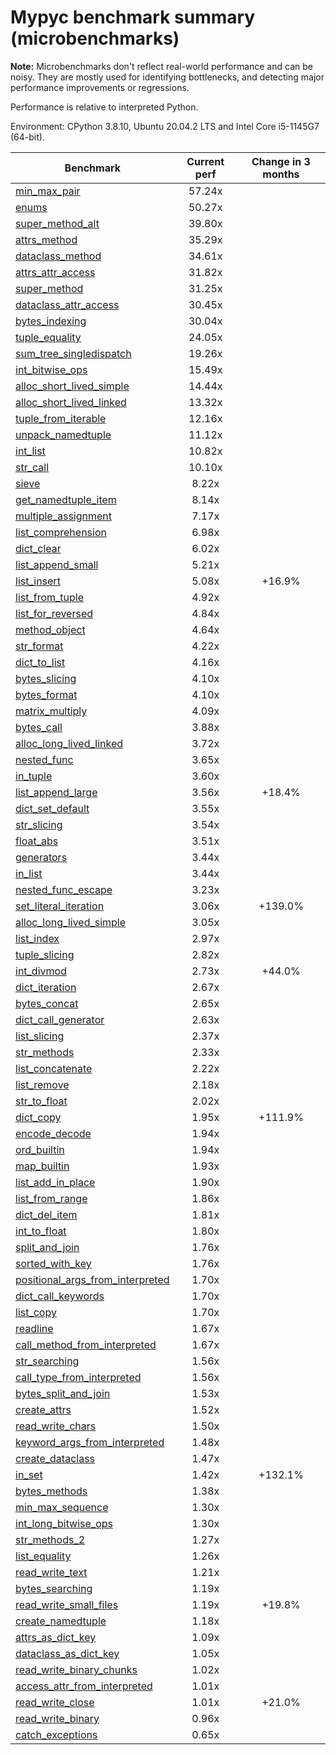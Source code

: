 # Mypyc benchmark summary (microbenchmarks)

**Note:** Microbenchmarks don't reflect real-world performance and can be noisy.
           They are mostly used for identifying bottlenecks, and detecting major performance
           improvements or regressions.

Performance is relative to interpreted Python.

Environment: CPython 3.8.10, Ubuntu 20.04.2 LTS and Intel Core i5-1145G7 (64-bit).

| Benchmark | Current perf | Change in 3 months |
| --- | :---: | :---: |
| [min_max_pair](benchmarks/min_max_pair.md) | 57.24x |  |
| [enums](benchmarks/enums.md) | 50.27x |  |
| [super_method_alt](benchmarks/super_method_alt.md) | 39.80x |  |
| [attrs_method](benchmarks/attrs_method.md) | 35.29x |  |
| [dataclass_method](benchmarks/dataclass_method.md) | 34.61x |  |
| [attrs_attr_access](benchmarks/attrs_attr_access.md) | 31.82x |  |
| [super_method](benchmarks/super_method.md) | 31.25x |  |
| [dataclass_attr_access](benchmarks/dataclass_attr_access.md) | 30.45x |  |
| [bytes_indexing](benchmarks/bytes_indexing.md) | 30.04x |  |
| [tuple_equality](benchmarks/tuple_equality.md) | 24.05x |  |
| [sum_tree_singledispatch](benchmarks/sum_tree_singledispatch.md) | 19.26x |  |
| [int_bitwise_ops](benchmarks/int_bitwise_ops.md) | 15.49x |  |
| [alloc_short_lived_simple](benchmarks/alloc_short_lived_simple.md) | 14.44x |  |
| [alloc_short_lived_linked](benchmarks/alloc_short_lived_linked.md) | 13.32x |  |
| [tuple_from_iterable](benchmarks/tuple_from_iterable.md) | 12.16x |  |
| [unpack_namedtuple](benchmarks/unpack_namedtuple.md) | 11.12x |  |
| [int_list](benchmarks/int_list.md) | 10.82x |  |
| [str_call](benchmarks/str_call.md) | 10.10x |  |
| [sieve](benchmarks/sieve.md) | 8.22x |  |
| [get_namedtuple_item](benchmarks/get_namedtuple_item.md) | 8.14x |  |
| [multiple_assignment](benchmarks/multiple_assignment.md) | 7.17x |  |
| [list_comprehension](benchmarks/list_comprehension.md) | 6.98x |  |
| [dict_clear](benchmarks/dict_clear.md) | 6.02x |  |
| [list_append_small](benchmarks/list_append_small.md) | 5.21x |  |
| [list_insert](benchmarks/list_insert.md) | 5.08x | +16.9% |
| [list_from_tuple](benchmarks/list_from_tuple.md) | 4.92x |  |
| [list_for_reversed](benchmarks/list_for_reversed.md) | 4.84x |  |
| [method_object](benchmarks/method_object.md) | 4.64x |  |
| [str_format](benchmarks/str_format.md) | 4.22x |  |
| [dict_to_list](benchmarks/dict_to_list.md) | 4.16x |  |
| [bytes_slicing](benchmarks/bytes_slicing.md) | 4.10x |  |
| [bytes_format](benchmarks/bytes_format.md) | 4.10x |  |
| [matrix_multiply](benchmarks/matrix_multiply.md) | 4.09x |  |
| [bytes_call](benchmarks/bytes_call.md) | 3.88x |  |
| [alloc_long_lived_linked](benchmarks/alloc_long_lived_linked.md) | 3.72x |  |
| [nested_func](benchmarks/nested_func.md) | 3.65x |  |
| [in_tuple](benchmarks/in_tuple.md) | 3.60x |  |
| [list_append_large](benchmarks/list_append_large.md) | 3.56x | +18.4% |
| [dict_set_default](benchmarks/dict_set_default.md) | 3.55x |  |
| [str_slicing](benchmarks/str_slicing.md) | 3.54x |  |
| [float_abs](benchmarks/float_abs.md) | 3.51x |  |
| [generators](benchmarks/generators.md) | 3.44x |  |
| [in_list](benchmarks/in_list.md) | 3.44x |  |
| [nested_func_escape](benchmarks/nested_func_escape.md) | 3.23x |  |
| [set_literal_iteration](benchmarks/set_literal_iteration.md) | 3.06x | +139.0% |
| [alloc_long_lived_simple](benchmarks/alloc_long_lived_simple.md) | 3.05x |  |
| [list_index](benchmarks/list_index.md) | 2.97x |  |
| [tuple_slicing](benchmarks/tuple_slicing.md) | 2.82x |  |
| [int_divmod](benchmarks/int_divmod.md) | 2.73x | +44.0% |
| [dict_iteration](benchmarks/dict_iteration.md) | 2.67x |  |
| [bytes_concat](benchmarks/bytes_concat.md) | 2.65x |  |
| [dict_call_generator](benchmarks/dict_call_generator.md) | 2.63x |  |
| [list_slicing](benchmarks/list_slicing.md) | 2.37x |  |
| [str_methods](benchmarks/str_methods.md) | 2.33x |  |
| [list_concatenate](benchmarks/list_concatenate.md) | 2.22x |  |
| [list_remove](benchmarks/list_remove.md) | 2.18x |  |
| [str_to_float](benchmarks/str_to_float.md) | 2.02x |  |
| [dict_copy](benchmarks/dict_copy.md) | 1.95x | +111.9% |
| [encode_decode](benchmarks/encode_decode.md) | 1.94x |  |
| [ord_builtin](benchmarks/ord_builtin.md) | 1.94x |  |
| [map_builtin](benchmarks/map_builtin.md) | 1.93x |  |
| [list_add_in_place](benchmarks/list_add_in_place.md) | 1.90x |  |
| [list_from_range](benchmarks/list_from_range.md) | 1.86x |  |
| [dict_del_item](benchmarks/dict_del_item.md) | 1.81x |  |
| [int_to_float](benchmarks/int_to_float.md) | 1.80x |  |
| [split_and_join](benchmarks/split_and_join.md) | 1.76x |  |
| [sorted_with_key](benchmarks/sorted_with_key.md) | 1.76x |  |
| [positional_args_from_interpreted](benchmarks/positional_args_from_interpreted.md) | 1.70x |  |
| [dict_call_keywords](benchmarks/dict_call_keywords.md) | 1.70x |  |
| [list_copy](benchmarks/list_copy.md) | 1.70x |  |
| [readline](benchmarks/readline.md) | 1.67x |  |
| [call_method_from_interpreted](benchmarks/call_method_from_interpreted.md) | 1.67x |  |
| [str_searching](benchmarks/str_searching.md) | 1.56x |  |
| [call_type_from_interpreted](benchmarks/call_type_from_interpreted.md) | 1.56x |  |
| [bytes_split_and_join](benchmarks/bytes_split_and_join.md) | 1.53x |  |
| [create_attrs](benchmarks/create_attrs.md) | 1.52x |  |
| [read_write_chars](benchmarks/read_write_chars.md) | 1.50x |  |
| [keyword_args_from_interpreted](benchmarks/keyword_args_from_interpreted.md) | 1.48x |  |
| [create_dataclass](benchmarks/create_dataclass.md) | 1.47x |  |
| [in_set](benchmarks/in_set.md) | 1.42x | +132.1% |
| [bytes_methods](benchmarks/bytes_methods.md) | 1.38x |  |
| [min_max_sequence](benchmarks/min_max_sequence.md) | 1.30x |  |
| [int_long_bitwise_ops](benchmarks/int_long_bitwise_ops.md) | 1.30x |  |
| [str_methods_2](benchmarks/str_methods_2.md) | 1.27x |  |
| [list_equality](benchmarks/list_equality.md) | 1.26x |  |
| [read_write_text](benchmarks/read_write_text.md) | 1.21x |  |
| [bytes_searching](benchmarks/bytes_searching.md) | 1.19x |  |
| [read_write_small_files](benchmarks/read_write_small_files.md) | 1.19x | +19.8% |
| [create_namedtuple](benchmarks/create_namedtuple.md) | 1.18x |  |
| [attrs_as_dict_key](benchmarks/attrs_as_dict_key.md) | 1.09x |  |
| [dataclass_as_dict_key](benchmarks/dataclass_as_dict_key.md) | 1.05x |  |
| [read_write_binary_chunks](benchmarks/read_write_binary_chunks.md) | 1.02x |  |
| [access_attr_from_interpreted](benchmarks/access_attr_from_interpreted.md) | 1.01x |  |
| [read_write_close](benchmarks/read_write_close.md) | 1.01x | +21.0% |
| [read_write_binary](benchmarks/read_write_binary.md) | 0.96x |  |
| [catch_exceptions](benchmarks/catch_exceptions.md) | 0.65x |  |
